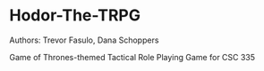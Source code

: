 Hodor-The-TRPG
==============

Authors: Trevor Fasulo, Dana Schoppers

Game of Thrones-themed Tactical Role Playing Game for CSC 335
